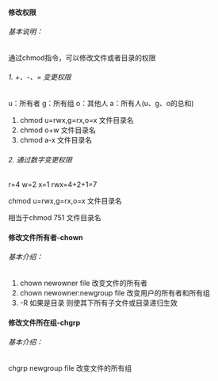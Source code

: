 #### 修改权限

###### 基本说明：

通过chmod指令，可以修改文件或者目录的权限

###### 1. +、-、= 变更权限

u：所有者 g：所有组 o：其他人 a：所有人(u、g、o的总和)

1.  chmod u=rwx,g=rx,o=x 文件目录名
2.  chmod o+w 文件目录名
3.  chmod a-x 文件目录名

###### 2. 通过数字变更权限

r=4 w=2 x=1 rwx=4+2+1=7

chmod u=rwx,g=rx,o=x 文件目录名

相当于chmod 751 文件目录名



#### 修改文件所有者-chown

###### 基本介绍：

1.  chown newowner file 改变文件的所有者
2.  chown newowner:newgroup file 改变用户的所有者和所有组
3.  -R 如果是目录 则使其下所有子文件或目录递归生效

#### 修改文件所在组-chgrp

###### 基本介绍：

chgrp newgroup file 改变文件的所有组

